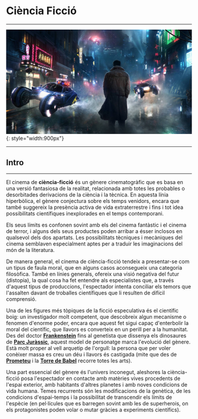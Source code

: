 # Ciència Ficció
***
![Ciencia Ficcio](img/cienciaficcio.jpg){: style="width:900px"}
***      
## Intro
***
El cinema de **ciència-ficció** és un gènere cinematogràfic que es basa en una versió fantasiosa de la realitat, relacionada amb totes les probables o desorbitades derivacions de la ciència i la tècnica. En aquesta línia hiperbòlica, el gènere conjectura sobre els temps venidors, encara que també suggereix la presència activa de vida extraterrestre i fins i tot idea possibilitats científiques inexplorades en el temps contemporani.

Els seus límits es confonen sovint amb els del cinema fantàstic i el cinema de terror, i alguns dels seus productes poden arribar a ésser inclosos en qualsevol dels dos apartats. Les possibilitats tècniques i mecàniques del cinema semblaven especialment aptes per a traduir les imaginacions del món de la literatura.

De manera general, el cinema de ciència-ficció tendeix a presentar-se com un tipus de faula moral, que en alguns casos aconsegueix una categoria filosòfica. També en línies generals, ofereix una visió negativa del futur (distopia), la qual cosa ha fet entendre als especialistes que, a través d'aquest tipus de produccions, l'espectador intenta conciliar els temors que l'assalten davant de troballes científiques que li resulten de difícil comprensió.

Una de les figures més tòpiques de la ficció especulativa és el científic boig: un investigador molt competent, que descobreix algun mecanisme o fenomen d'enorme poder, encara que aquest fet sigui capaç d'enterbolir la moral del científic, que llavors es converteix en un perill per a la humanitat. Des del doctor **[Frankenstein](https://ca.wikipedia.org/wiki/Frankenstein_o_el_Prometeu_modern)** fins al genetista que dissenya els dinosaures de **[Parc Juràssic](https://ca.wikipedia.org/wiki/Parc_Jur%C3%A0ssic)**, aquest model de personatge marca l'evolució del gènere. Està molt proper al vell arquetip de l'orgull: la persona que per voler conèixer massa es creu un déu i llavors és castigada (mite que des de **[Prometeu](https://ca.wikipedia.org/wiki/Prometeu_(mitologia))** i la **[Torre de Babel](https://ca.wikipedia.org/wiki/Torre_de_Babel)** recorre totes les arts).

Una part essencial del gènere és l'univers inconegut, aleshores la ciència-ficció posa l'espectador en contacte amb matèries vives procedents de l'espai exterior, amb habitants d'altres planetes i amb noves condicions de vida humana. Temes recurrents són les modificacions de la genètica, de les condicions d'espai-temps i la possibilitat de transcendir els límits de l'espècie (en pel·lícules que es barregen sovint amb les de superherois, on els protagonistes poden volar o mutar gràcies a experiments científics).